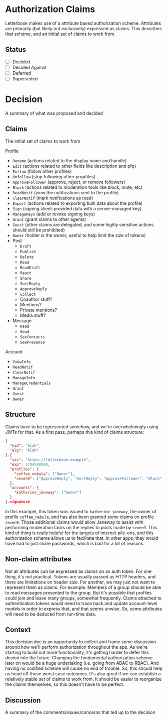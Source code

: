 # Authorization Claims

Letterbook makes use of a attribute based authorization scheme. Attributes are primarily (but likely not exclusively) expressed as claims. This describes that scheme, and an initial set of claims to work from.

## Status

- [ ] Decided
- [ ] Decided Against
- [ ] Deferred
- [ ] Superseded

# Decision

A summary of what was proposed and decided

## Claims

The initial set of claims to work from

Profile 
- `Rename` (actions related to the display name and handle)
- `Edit` (actions related to other fields like description and pfp)
- `Follow` (follow other profiles)
- `Unfollow` (stop following other propfiles)
- `ApproveFollower` (approve, reject, or remove followers)
- `Block` (actions related to moderation tools like block, mute, etc)
- `ReadNotif` (view the notifications sent to the profile)
- `ClearNotif` (mark notifications as read)
- `Export` (actions related to exporting bulk data about the profile)
- `Sign` (signing client-provided data with a server-managed key)
- `ManageKeys` (add or revoke signing keys)
- `Grant` (grant claims to other agents)
- `Guest` (other claims are delegated, and some highly sensitive actions should still be prohibited)
- `Owner` (holder is the owner, useful to help limit the size of tokens)
- Post
  - `Draft`
  - `Publish`
  - `Delete`
  - `Read`
  - `ReadDraft`
  - `React`
  - `Share`
  - `SortReply`
  - `ApproveReply`
  - `Collect`
  - Coauthor stuff?
  - Mentions?
  - Private mentions?
  - Media stuff?
- Message
  - `Read`
  - `Send`
  - `SeeContacts`
  - `SeePresence`

Account
  - `ViewInfo`
  - `ReadNotif`
  - `ClearNotif`
  - `ManageInfo`
  - `ManageCredentials`
  - `Grant`
  - `Guest` 
  - `Owner`

## Structure

Claims have to be represented somehow, and we're overwhelmingly using JWTs for that. As a first pass, perhaps this kind of claims structure:

```json
{
  "kid": "blah",
  "alg": "blah"
}.{
  "iss": "https://letterbook.example",
  "exp": 1704088800,
  "profiles": {
    "coffee_nebula": ["Owner"],
    "seven9": ["ApproveReply", "SortReply", "ApproveFollower", "Block", "Guest"]
  },
  "accounts": {
    "katherine_janeway": ["Owner"]
  }
}.signature
```
In this example, this token was issued to `katherine_janeway`, the owner of profile `coffee_nebula`, and has also been granted some claims on profile `seven9`. Those additional claims would allow Janeway to assist with performing moderation tasks on the replies to posts made by `seven9`. This kind of thing is really helpful for the targets of internet pile-ons, and this authorization scheme allows us to facilitate that. In other apps, they would have had to just share passwords, which is bad for a lot of reasons.

## Non-claim attributes

Not all attributes can be expressed as claims on an auth token. For one thing, it's not practical. Tokens are usually passed as HTTP headers, and there are limitations on header size. For another, we may just not want to represent them as claims. For example. Members of a group should be able to read messages presented to the group. But it's possible that profiles could join and leave many groups, somewhat frequently. Claims attached to authentication tokens would need to trace back and update account-level models in order to express that, and that seems unwise. So, some attributes will need to be deduced from run-time data.

## Context

This decision doc is an opportunity to collect and frame some discussion around how we'll perform authorization throughout the app. As we're starting to build out more functionality, it's getting harder to defer this decion into the future. Changing the fundamental authorization scheme later on would be a huge undertaking (i.e. going from ABAC to RBAC). And having no codified scheme will cause no end of trouble. So, this should help us head off those worst case outcomes. It's also great if we can establish a relatively stable set of claims to work from. It should be easier to reorganize the claims themselves, so this doesn't have to be perfect.

## Discussion

A summary of the comments/issues/concerns that led up to the decision
